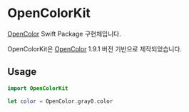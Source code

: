 # OpenColorKit

[OpenColor](https://yeun.github.io/open-color/) Swift Package 구현체입니다.

OpenColorKit은 [OpenColor](https://yeun.github.io/open-color/) 1.9.1 버전 기반으로 제작되었습니다.

## Usage

```swift
import OpenColorKit

let color = OpenColor.gray0.color
```
